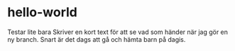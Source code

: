 # hello-world
Testar lite bara
Skriver en kort text för att se vad som händer när jag gör en ny branch. Snart är det dags att gå och hämta barn på dagis.
